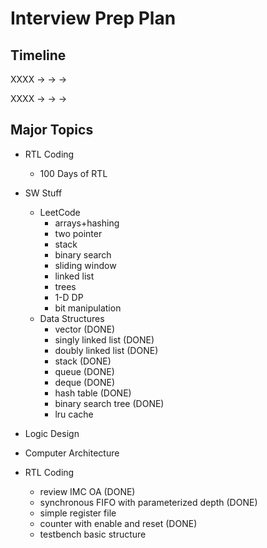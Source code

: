 # Interview Prep Plan

## Timeline

XXXX 
-> 
-> 
->

XXXX 
-> 
-> 
->

## Major Topics
- RTL Coding
    - 100 Days of RTL
    
- SW Stuff
    - LeetCode
        - arrays+hashing
        - two pointer
        - stack
        - binary search
        - sliding window 
        - linked list 
        - trees
        - 1-D DP
        - bit manipulation
    - Data Structures
        - vector (DONE)
        - singly linked list (DONE)
        - doubly linked list (DONE)
        - stack (DONE)
        - queue (DONE)
        - deque (DONE)
        - hash table (DONE)
        - binary search tree (DONE)
        - lru cache

- Logic Design 

- Computer Architecture 
- RTL Coding
    - review IMC OA (DONE)
    - synchronous FIFO with parameterized depth (DONE)
    - simple register file
    - counter with enable and reset (DONE)
    - testbench basic structure
